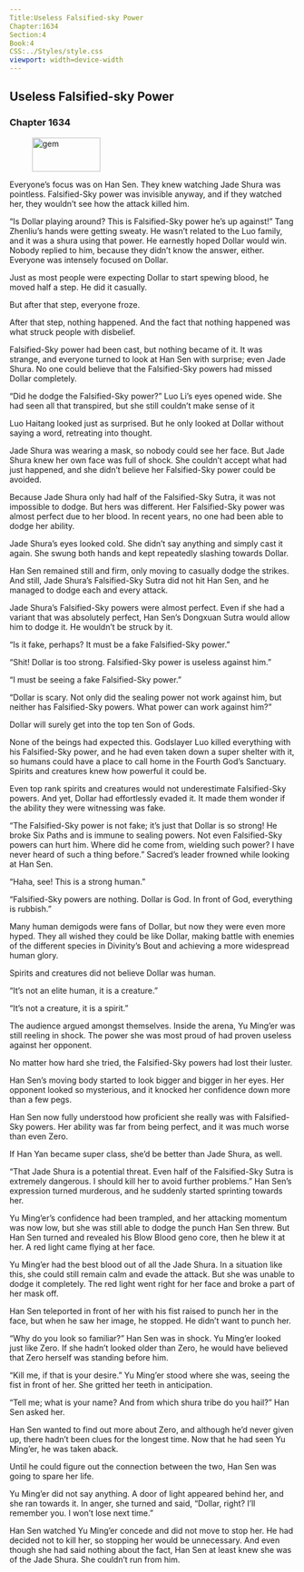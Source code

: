 ```yaml
---
Title:Useless Falsified-sky Power 
Chapter:1634 
Section:4 
Book:4 
CSS:../Styles/style.css 
viewport: width=device-width
---
```

  
## Useless Falsified-sky Power
### Chapter 1634
  
<figure>
	<img src="../Images/gem.gif" alt="gem" id="gem" width="120" height="60" />
</figure>
  

  
Everyone’s focus was on Han Sen. They knew watching Jade Shura was pointless. Falsified-Sky power was invisible anyway, and if they watched her, they wouldn’t see how the attack killed him.

“Is Dollar playing around? This is Falsified-Sky power he’s up against!” Tang Zhenliu’s hands were getting sweaty. He wasn’t related to the Luo family, and it was a shura using that power. He earnestly hoped Dollar would win. Nobody replied to him, because they didn’t know the answer, either. Everyone was intensely focused on Dollar.

Just as most people were expecting Dollar to start spewing blood, he moved half a step. He did it casually.

But after that step, everyone froze.

After that step, nothing happened. And the fact that nothing happened was what struck people with disbelief.

Falsified-Sky power had been cast, but nothing became of it. It was strange, and everyone turned to look at Han Sen with surprise; even Jade Shura. No one could believe that the Falsified-Sky powers had missed Dollar completely.

“Did he dodge the Falsified-Sky power?” Luo Li’s eyes opened wide. She had seen all that transpired, but she still couldn’t make sense of it

Luo Haitang looked just as surprised. But he only looked at Dollar without saying a word, retreating into thought.

Jade Shura was wearing a mask, so nobody could see her face. But Jade Shura knew her own face was full of shock. She couldn’t accept what had just happened, and she didn’t believe her Falsified-Sky power could be avoided.

Because Jade Shura only had half of the Falsified-Sky Sutra, it was not impossible to dodge. But hers was different. Her Falsified-Sky power was almost perfect due to her blood. In recent years, no one had been able to dodge her ability.

Jade Shura’s eyes looked cold. She didn’t say anything and simply cast it again. She swung both hands and kept repeatedly slashing towards Dollar.

Han Sen remained still and firm, only moving to casually dodge the strikes. And still, Jade Shura’s Falsified-Sky Sutra did not hit Han Sen, and he managed to dodge each and every attack.

Jade Shura’s Falsified-Sky powers were almost perfect. Even if she had a variant that was absolutely perfect, Han Sen’s Dongxuan Sutra would allow him to dodge it. He wouldn’t be struck by it.

“Is it fake, perhaps? It must be a fake Falsified-Sky power.”

“Shit! Dollar is too strong. Falsified-Sky power is useless against him.”

“I must be seeing a fake Falsified-Sky power.”

“Dollar is scary. Not only did the sealing power not work against him, but neither has Falsified-Sky powers. What power can work against him?”

Dollar will surely get into the top ten Son of Gods.

None of the beings had expected this. Godslayer Luo killed everything with his Falsified-Sky power, and he had even taken down a super shelter with it, so humans could have a place to call home in the Fourth God’s Sanctuary. Spirits and creatures knew how powerful it could be.

Even top rank spirits and creatures would not underestimate Falsified-Sky powers. And yet, Dollar had effortlessly evaded it. It made them wonder if the ability they were witnessing was fake.

“The Falsified-Sky power is not fake; it’s just that Dollar is so strong! He broke Six Paths and is immune to sealing powers. Not even Falsified-Sky powers can hurt him. Where did he come from, wielding such power? I have never heard of such a thing before.” Sacred’s leader frowned while looking at Han Sen.

“Haha, see! This is a strong human.”

“Falsified-Sky powers are nothing. Dollar is God. In front of God, everything is rubbish.”

Many human demigods were fans of Dollar, but now they were even more hyped. They all wished they could be like Dollar, making battle with enemies of the different species in Divinity’s Bout and achieving a more widespread human glory.

Spirits and creatures did not believe Dollar was human.

“It’s not an elite human, it is a creature.”

“It’s not a creature, it is a spirit.”

The audience argued amongst themselves. Inside the arena, Yu Ming’er was still reeling in shock. The power she was most proud of had proven useless against her opponent.

No matter how hard she tried, the Falsified-Sky powers had lost their luster.

Han Sen’s moving body started to look bigger and bigger in her eyes. Her opponent looked so mysterious, and it knocked her confidence down more than a few pegs.

Han Sen now fully understood how proficient she really was with Falsified-Sky powers. Her ability was far from being perfect, and it was much worse than even Zero.

If Han Yan became super class, she’d be better than Jade Shura, as well.

“That Jade Shura is a potential threat. Even half of the Falsified-Sky Sutra is extremely dangerous. I should kill her to avoid further problems.” Han Sen’s expression turned murderous, and he suddenly started sprinting towards her.

Yu Ming’er’s confidence had been trampled, and her attacking momentum was now low, but she was still able to dodge the punch Han Sen threw. But Han Sen turned and revealed his Blow Blood geno core, then he blew it at her. A red light came flying at her face.

Yu Ming’er had the best blood out of all the Jade Shura. In a situation like this, she could still remain calm and evade the attack. But she was unable to dodge it completely. The red light went right for her face and broke a part of her mask off.

Han Sen teleported in front of her with his fist raised to punch her in the face, but when he saw her image, he stopped. He didn’t want to punch her.

“Why do you look so familiar?” Han Sen was in shock. Yu Ming’er looked just like Zero. If she hadn’t looked older than Zero, he would have believed that Zero herself was standing before him.

“Kill me, if that is your desire.” Yu Ming’er stood where she was, seeing the fist in front of her. She gritted her teeth in anticipation.

“Tell me; what is your name? And from which shura tribe do you hail?” Han Sen asked her.

Han Sen wanted to find out more about Zero, and although he’d never given up, there hadn’t been clues for the longest time. Now that he had seen Yu Ming’er, he was taken aback.

Until he could figure out the connection between the two, Han Sen was going to spare her life.

Yu Ming’er did not say anything. A door of light appeared behind her, and she ran towards it. In anger, she turned and said, “Dollar, right? I’ll remember you. I won’t lose next time.”

Han Sen watched Yu Ming’er concede and did not move to stop her. He had decided not to kill her, so stopping her would be unnecessary. And even though she had said nothing about the fact, Han Sen at least knew she was of the Jade Shura. She couldn’t run from him.